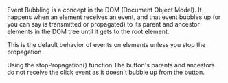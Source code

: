 Event Bubbling is a concept in the DOM (Document Object Model). It happens when an element receives an event, and that event bubbles up (or you can say is transmitted or propagated) to its parent and ancestor elements in the DOM tree until it gets to the root element.

This is the default behavior of events on elements unless you stop the propagation 

Using the stopPropagation() function The button's parents and ancestors do not receive the click event as it doesn't bubble up from the button.
